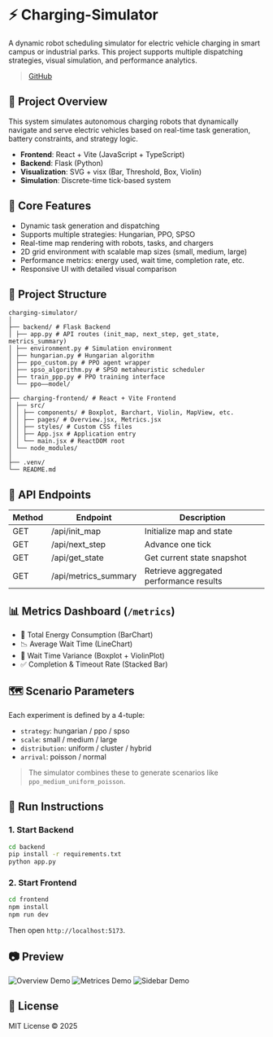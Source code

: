 # ⚡ Charging-Simulator

A dynamic robot scheduling simulator for electric vehicle charging in smart campus or industrial parks. This project supports multiple dispatching strategies, visual simulation, and performance analytics.
> [GitHub](https://github.com/Serenananah/charging-simulator)

## 🚀 Project Overview

This system simulates autonomous charging robots that dynamically navigate and serve electric vehicles based on real-time task generation, battery constraints, and strategy logic.

- **Frontend**: React + Vite (JavaScript + TypeScript)
- **Backend**: Flask (Python)
- **Visualization**: SVG + visx (Bar, Threshold, Box, Violin)
- **Simulation**: Discrete-time tick-based system

## 🧠 Core Features

- Dynamic task generation and dispatching
- Supports multiple strategies: Hungarian, PPO, SPSO
- Real-time map rendering with robots, tasks, and chargers
- 2D grid environment with scalable map sizes (small, medium, large)
- Performance metrics: energy used, wait time, completion rate, etc.
- Responsive UI with detailed visual comparison

## 📂 Project Structure

```
charging-simulator/
│
├── backend/ # Flask Backend
│ ├── app.py # API routes (init_map, next_step, get_state, metrics_summary)
│ ├── environment.py # Simulation environment
│ ├── hungarian.py # Hungarian algorithm
│ ├── ppo_custom.py # PPO agent wrapper
│ ├── spso_algorithm.py # SPSO metaheuristic scheduler
│ ├── train_ppp.py # PPO training interface
│ └── ppo——model/ 
│
├── charging-frontend/ # React + Vite Frontend
│ ├── src/
│ │ ├── components/ # Boxplot, Barchart, Violin, MapView, etc.
│ │ ├── pages/ # Overview.jsx, Metrics.jsx
│ │ ├── styles/ # Custom CSS files
│ │ ├── App.jsx # Application entry
│ │ └── main.jsx # ReactDOM root
│ └── node_modules/ 
│
├── .venv/ 
└── README.md
```

## 📡 API Endpoints

| Method | Endpoint             | Description                                |
|--------|----------------------|--------------------------------------------|
| GET    | /api/init_map        | Initialize map and state                   |
| GET    | /api/next_step       | Advance one tick                           |
| GET    | /api/get_state       | Get current state snapshot                 |
| GET    | /api/metrics_summary | Retrieve aggregated performance results    |

## 📊 Metrics Dashboard (`/metrics`)

- 🔋 Total Energy Consumption (BarChart)
- 📉 Average Wait Time (LineChart)
- 📏 Wait Time Variance (Boxplot + ViolinPlot)
- ✅ Completion & Timeout Rate (Stacked Bar)

## 🗺 Scenario Parameters

Each experiment is defined by a 4-tuple:

- `strategy`: hungarian / ppo / spso
- `scale`: small / medium / large
- `distribution`: uniform / cluster / hybrid
- `arrival`: poisson / normal

> The simulator combines these to generate scenarios like `ppo_medium_uniform_poisson`.

## 🧪 Run Instructions

### 1. Start Backend

```bash
cd backend
pip install -r requirements.txt
python app.py
```

### 2. Start Frontend

```bash
cd frontend
npm install
npm run dev
```

Then open `http://localhost:5173`.

## 📷 Preview

![Overview Demo](./assets/overview-demo.png)
![Metrices Demo](./assets/metrices-demo.png)
![Sidebar Demo](./assets/sidebar-demo.png)

## 📄 License

MIT License © 2025
